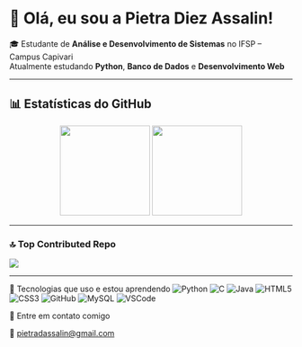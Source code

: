 # 👋 Olá, eu sou a Pietra Diez Assalin!

🎓 Estudante de **Análise e Desenvolvimento de Sistemas** no IFSP – Campus Capivari  
 Atualmente estudando **Python**, **Banco de Dados** e **Desenvolvimento Web**

---
## 📊 Estatísticas do GitHub

<div align="center">
  <img height="160em" src="https://github-readme-stats.vercel.app/api?username=Pietradiez&show_icons=true&theme=radical&count_private=true"/>
  <img height="160em" src="https://github-readme-stats.vercel.app/api/top-langs/?username=Pietradiez&layout=compact&theme=radical"/>
</div>

---

### 🔝 Top Contributed Repo
![](https://github-contributor-stats.vercel.app/api?username=Pietradiez&limit=5&theme=radical&combine_all_yearly_contributions=true)


---
 🚀 Tecnologias que uso e estou aprendendo
![Python](https://img.shields.io/badge/Python-3776AB?style=for-the-badge&logo=python&logoColor=white)
![C](https://img.shields.io/badge/C-00599C?style=for-the-badge&logo=c&logoColor=white)
![Java](https://img.shields.io/badge/Java-ED8B00?style=for-the-badge&logo=java&logoColor=white)
![HTML5](https://img.shields.io/badge/HTML5-E34F26?style=for-the-badge&logo=html5&logoColor=white)
![CSS3](https://img.shields.io/badge/CSS3-1572B6?style=for-the-badge&logo=css3&logoColor=white)
![GitHub](https://img.shields.io/badge/GitHub-181717?style=for-the-badge&logo=github&logoColor=white)
![MySQL](https://img.shields.io/badge/MySQL-005C84?style=for-the-badge&logo=mysql&logoColor=white)
![VSCode](https://img.shields.io/badge/VSCode-007ACC?style=for-the-badge&logo=visualstudiocode&logoColor=white)

💬 Entre em contato comigo

📧 pietradassalin@gmail.com 

